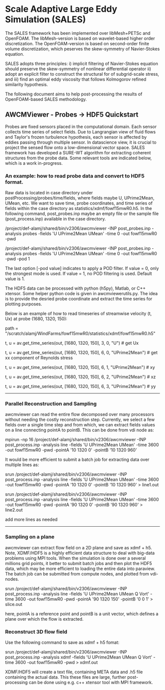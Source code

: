
# Scale Adaptive Large Eddy Simulation (SALES)
The SALES framework has been implemented over libMesh+PETSc and OpenFOAM. The libMesh-version is based on wavelet-based higher order discretization. The OpenFOAM-version is based on second-order finite volume discretization, which peserves the skew-symmetry of Navier-Stokes equation. 

SALES adopts three principles: i) implicit filtering of Navier-Stokes equation should preserve the skew-symmetry of nonlinear differential operator ii) adopt an explicit filter to construct the structural for of subgrid-scale stress, and iii) find an optimal eddy viscosity that follows Kolmogorov refined similarity hypothesis. 

The following document aims to help post-processing the results of OpenFOAM-based SALES methodology.

## AWCMViewer - Probes -> HDF5 Quickstart

Probes are fixed sensors placed in the computational domain. Each sensor collects time series of select fields. Due to Langrangian view of fluid flows and Taylor's frozen turbulence hypothesis, each sensor is affected by eddies passing through multiple sensor. In datascience view, it is crucial to project the sensed flow onto a low-dimensional vector space. SALES framework has developed a SURE-WT algorithm for extracting coherent structures from the probe data. Some relevant tools are indicated below, which is a work in-progress. 

### An example: how to read probe data and convert to HDF5 format.

Raw data is located in case directory under postProcessing/probes/time/fields, where fields maybe U, UPrime2Mean, UMean, etc.
We want to save time, probe coordinates, and time series of fields within the case directory as statistics/xdmf/fowf15mwR0.h5. In the following command, post_probes.inp maybe an empty file or the sample file (post_process.inp) available in the case directory. 

/project/def-alamj/shared/bin/v2306/awcmviewer -INP post_probes.inp -analysis probes -fields 'U UPrime2Mean UMean' -time 0 -out fowf15mwR0 -pwd

/project/def-alamj/shared/bin/v2306/awcmviewer -INP post_probes.inp -analysis probes -fields 'U UPrime2Mean UMean' -time 0 -out fowf15mwR0 -pwd -pod 1

The last option [-pod value] indicates to apply a POD filter. If value = 0, only the strongest mode is used. If value = 1, no POD filtering is used. Default value is 1. 

The HDF5 data can be processed with python (h5py), Matlab, or C++ xtensor. Some helper python code is given in awcmviewerutils.py. The idea is to provide the desried probe coordinate and extract the time series for plotting purposes. 

Below is an example of how to read timeseries of streamwise velocity (t, Ux) at probe (1680, 1320, 150):

path = "/scratch/alamj/WindFarms/fowf15mwR0/statistics/xdmf/fowf15mwR0.h5"

t, u = av.get_time_series(out, [1680, 1320, 150], 3, 0, "U") # get Ux

t, u = av.get_time_series(out, [1680, 1320, 150], 6, 0, "UPrime2Mean") # get xx component of Reynolds stress 

t, u = av.get_time_series(out, [1680, 1320, 150], 6, 1, "UPrime2Mean") # xy

t, u = av.get_time_series(out, [1680, 1320, 150], 6, 2, "UPrime2Mean") # xz

t, u = av.get_time_series(out, [1680, 1320, 150], 6, 3, "UPrime2Mean") # yy

----------------------------------------------------------------------------------------------------------------------------------------------------------

### Parallel Reconstruction and Sampling

awcmviewer can read the entire flow decomposed over many processors without needing the costly reconstruction step. Currently, we select a few fields over a single time step and from which, we can extract fields values on a line connecting pointA to pointB. This can be done from vdi node as:

mpirun -np 16 /project/def-alamj/shared/bin/v2306/awcmviewer -INP post_process.inp -analysis line -fields 'U UPrime2Mean UMean' -time 3600 -out fowf15mwR0 -pwd -pointA '10 1320 0' -pointB '10 1320 960'

It would be more efficient to submit a batch job for extracting data over multiple lines as:

srun /project/def-alamj/shared/bin/v2306/awcmviewer -INP post_process.inp -analysis line -fields 'U UPrime2Mean UMean' -time 3600 -out fowf15mwR0 -pwd -pointA '10 1320 0' -pointB '10 1320 960' > line1.out

srun /project/def-alamj/shared/bin/v2306/awcmviewer -INP post_process.inp -analysis line -fields 'U UPrime2Mean UMean' -time 3600 -out fowf15mwR0 -pwd -pointA '90 1320 0' -pointB '90 1320 960' > line2.out

add more lines as needed

----------------------------------------------------------------------------------------------------------------------------------------------------------

### Sampling on a plane

awcmviewer can extract flow field on a 2D plane and save as xdmf + h5. Note, XDMF/HDF5 is a highly efficient data structure to deal with big-data problems using MPI tools. When the simulation is done over a several millions grid points, it better to submit batch jobs and then plot the HDF5 data, which may be more efficient to loading the entire data into paraview. The batch job can be submitted from compute nodes, and plotted from vdi-nodes. 

srun /project/def-alamj/shared/bin/v2306/awcmviewer -INP post_process.inp -analysis line -fields 'U UPrime2Mean UMean Q Vort' -time 3600 -out fowf15mwR0 -pwd -pointA '90 1320 150' -pointB '0 0 1' > slice.out

here, pointA is a reference point and pointB is a unit vector, which defines a plane over which the flow is extracted. 

### Reconstruct 3D flow field

Use the following command to save as xdmf + h5 fomat:

srun /project/def-alamj/shared/bin/v2306/awcmviewer -INP post_process.inp -analysis xdmf -fields 'U UPrime2Mean UMean Q Vort' -time 3600 -out fowf15mwR0 -pwd  > xdmf.out

XDMF/HDF5 will create a text file, containing META data and .h5 file containing the actual data. This these files are large, further post-processing can be done using e.g. c++ xtensor tool with MPI framework. 









